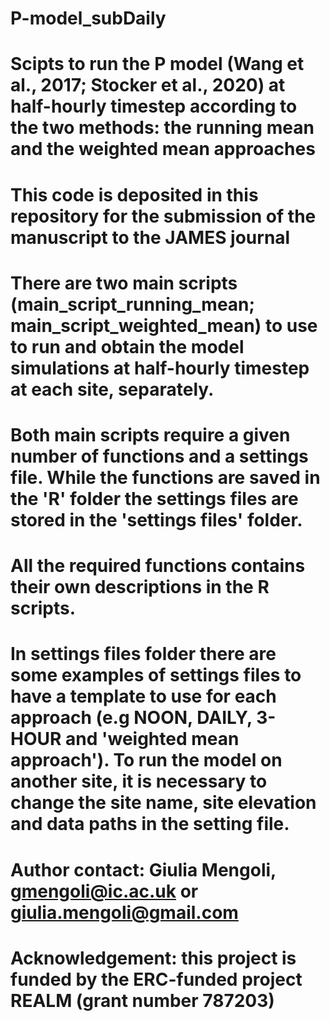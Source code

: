 # P-model_subDaily
# Scipts to run the P model (Wang et al., 2017; Stocker et al., 2020) at half-hourly timestep according to the two methods: the running mean and the weighted mean approaches
# This code is deposited in this repository for the submission of the manuscript to the JAMES journal

# There are two main scripts (main_script_running_mean; main_script_weighted_mean) to use to run and obtain the model simulations at half-hourly timestep at each site, separately.
# Both main scripts require a given number of functions and a settings file. While the functions are saved in the 'R' folder the settings files are stored in the 'settings files' folder.

# All the required functions contains their own descriptions in the R scripts.

# In settings files folder there are some examples of settings files to have a template to use for each approach (e.g NOON, DAILY, 3-HOUR and 'weighted mean approach'). To run the model on another site, it is necessary to change the site name, site elevation and data paths in the setting file.

# Author contact: Giulia Mengoli, gmengoli@ic.ac.uk or giulia.mengoli@gmail.com
# Acknowledgement: this project is funded by the ERC-funded project REALM (grant number 787203)


